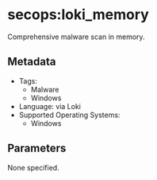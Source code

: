 <!-- region Generated -->
# secops:loki_memory

Comprehensive malware scan in memory.

## Metadata

- Tags:
  - Malware
  - Windows
- Language: via Loki
- Supported Operating Systems:
  - Windows

## Parameters

None specified.
<!-- endregion -->
